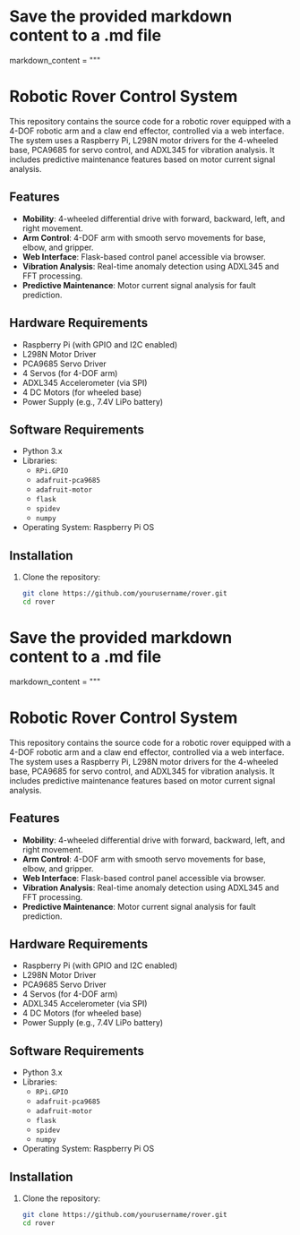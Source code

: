 # Save the provided markdown content to a .md file

markdown_content = """
# Robotic Rover Control System

This repository contains the source code for a robotic rover equipped with a 4-DOF robotic arm and a claw end effector, controlled via a web interface. The system uses a Raspberry Pi, L298N motor drivers for the 4-wheeled base, PCA9685 for servo control, and ADXL345 for vibration analysis. It includes predictive maintenance features based on motor current signal analysis.

## Features
- **Mobility**: 4-wheeled differential drive with forward, backward, left, and right movement.
- **Arm Control**: 4-DOF arm with smooth servo movements for base, elbow, and gripper.
- **Web Interface**: Flask-based control panel accessible via browser.
- **Vibration Analysis**: Real-time anomaly detection using ADXL345 and FFT processing.
- **Predictive Maintenance**: Motor current signal analysis for fault prediction.

## Hardware Requirements
- Raspberry Pi (with GPIO and I2C enabled)
- L298N Motor Driver
- PCA9685 Servo Driver
- 4 Servos (for 4-DOF arm)
- ADXL345 Accelerometer (via SPI)
- 4 DC Motors (for wheeled base)
- Power Supply (e.g., 7.4V LiPo battery)

## Software Requirements
- Python 3.x
- Libraries:
  - `RPi.GPIO`
  - `adafruit-pca9685`
  - `adafruit-motor`
  - `flask`
  - `spidev`
  - `numpy`
- Operating System: Raspberry Pi OS

## Installation
1. Clone the repository:
   ```bash
   git clone https://github.com/yourusername/rover.git
   cd rover
# Save the provided markdown content to a .md file

markdown_content = """
# Robotic Rover Control System

This repository contains the source code for a robotic rover equipped with a 4-DOF robotic arm and a claw end effector, controlled via a web interface. The system uses a Raspberry Pi, L298N motor drivers for the 4-wheeled base, PCA9685 for servo control, and ADXL345 for vibration analysis. It includes predictive maintenance features based on motor current signal analysis.

## Features
- **Mobility**: 4-wheeled differential drive with forward, backward, left, and right movement.
- **Arm Control**: 4-DOF arm with smooth servo movements for base, elbow, and gripper.
- **Web Interface**: Flask-based control panel accessible via browser.
- **Vibration Analysis**: Real-time anomaly detection using ADXL345 and FFT processing.
- **Predictive Maintenance**: Motor current signal analysis for fault prediction.

## Hardware Requirements
- Raspberry Pi (with GPIO and I2C enabled)
- L298N Motor Driver
- PCA9685 Servo Driver
- 4 Servos (for 4-DOF arm)
- ADXL345 Accelerometer (via SPI)
- 4 DC Motors (for wheeled base)
- Power Supply (e.g., 7.4V LiPo battery)

## Software Requirements
- Python 3.x
- Libraries:
  - `RPi.GPIO`
  - `adafruit-pca9685`
  - `adafruit-motor`
  - `flask`
  - `spidev`
  - `numpy`
- Operating System: Raspberry Pi OS

## Installation
1. Clone the repository:
   ```bash
   git clone https://github.com/yourusername/rover.git
   cd rover
